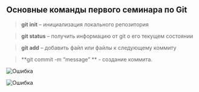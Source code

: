 ## Основные команды первого семинара по Git

> **git init** – инициализация локального репозитория

> **git status** – получить информацию от git о его текущем состоянии

> **git add** – добавить файл или файлы к следующему коммиту

> **git commit -m “message” ** - создание коммита.

![Ошибка](https://get.wallhere.com/photo/5092x3438-px-animals-leopard-1098679.jpg)

![Ошибка](picture.jpg)